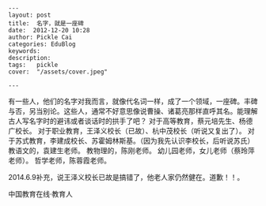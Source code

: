 
    ---
    layout: post  
    title:  名字，就是一座碑  
    date:  2012-12-20 10:28  
    author: Pickle Cai  
    categories: EduBlog  
    keywords: 
    description:   
    tags:	pickle   
    cover:  "/assets/cover.jpeg"  

    ---  
    
 有一些人，他们的名字对我而言，就像代名词一样，成了一个领域，一座碑。丰碑与否，另当别论。这些人，通常不好意思像说曹操、诸葛亮那样直呼其名。能理解古人写名字时的避讳或者谈话时的拱手了吧？ 对于高等教育，蔡元培先生、杨德广校长。 对于职业教育，王泽义校长（已故）、杭中茂校长（听说又复出了）。 对于苏式教育，李建成校长、苏霍姆林斯基。（因为我先认识李校长，后听说苏氏） 教语文的，袁建生老师。 教物理的，陈刚老师。 幼儿园老师，女儿老师（蔡玲萍老师）。 哲学老师，陈蓉霞老师。

2014.6.9补充，说王泽义校长已故是搞错了，他老人家仍然健在。道歉！！。

		    
 中国教育在线·教育人

